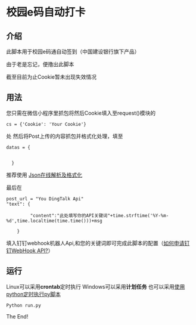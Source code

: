 # **校园e码自动打卡**
## **介绍**
此脚本用于校园e码通自动签到（中国建设银行旗下产品）

由于老是忘记，便撸出此脚本

截至目前为止Cookie暂未出现失效情况
## **用法**
您只需在微信小程序里抓包将然后Cookie填入至request()模块的
```
cs = {'Cookie': 'Your Cookie'}
```
处
然后将Post上传的内容抓包并格式化处理，填至
```
datas = {


  }
```
推荐使用
[Json在线解析及格式化](https://www.json.cn/)

最后在
```
post_url = "You DingTalk Api"
"text": {

         "content":"此处填写你的API关键词"+time.strftime('%Y-%m-%d',time.localtime(time.time()))+msg

    }
```
填入钉钉webhook机器人Api,和您的关键词即可完成此脚本的配置（[如何申请钉钉WebHook API?](https://www.baidu.com/s?tn=80035161_2_dg&wd=%E5%A6%82%E4%BD%95%E7%94%B3%E8%AF%B7%E9%92%89%E9%92%89WebHook+API)）

## **运行**
Linux可以采用**crontab**定时执行
Windows可以采用**计划任务**
也可以采用[使用python定时执行py脚本](https://ptype.info/2020/03/17/使用python定时执行py脚本/)
```
Python run.py
```
The End!
